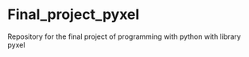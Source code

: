 # Final_project_pyxel
Repository for the final project of programming with python with library pyxel
